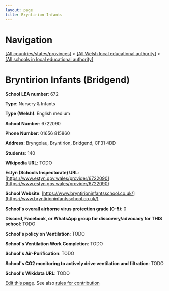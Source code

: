 ```yaml
---
layout: page
title: Bryntirion Infants
---
```

# Navigation

[[All countries/states/provinces]](../../..) > [[All Welsh local educational authority]](../..) > [[All schools in local educational authority]](..)

# Bryntirion Infants (Bridgend)

**School LEA number**: 672

**Type**: Nursery & Infants

**Type (Welsh)**: English medium

**School Number**: 6722090

**Phone Number**: 01656 815860

**Address**: Bryngolau, Bryntirion, Bridgend, CF31 4DD

**Students**: 140

**Wikipedia URL**: TODO

**Estyn (Schools Inspectorate) URL**: [https://www.estyn.gov.wales/provider/6722090](https://www.estyn.gov.wales/provider/6722090)

**School Website**: [https://www.bryntirioninfantsschool.co.uk/](https://www.bryntirioninfantsschool.co.uk/)

**School's overall airborne virus protection grade (0-5)**: 0

**Discord, Facebook, or WhatsApp group for discovery/advocacy for THIS school**: TODO

**School's policy on Ventilation**: TODO

**School's Ventilation Work Completion**: TODO

**School's Air-Purification**: TODO

**School's CO2 monitoring to actively drive ventilation and filtration**: TODO

**School's Wikidata URL**: TODO




[Edit this page](https://github.com/ventilate-schools/Wales/edit/prif/./Bridgend/Bryntirion_Infants.md). See also [rules for contribution](../../../contribution-rules/)